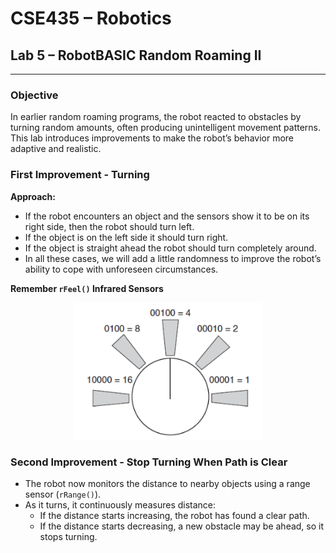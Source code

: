 # CSE435 – Robotics
## Lab 5 – RobotBASIC Random Roaming II

---

### Objective

In earlier random roaming programs, the robot reacted to obstacles by turning random amounts, often producing unintelligent movement patterns. This lab introduces improvements to make the robot’s behavior more adaptive and realistic.

### First Improvement - Turning

**Approach:**  
- If the robot encounters an object and the sensors show it to be on its right side, then the robot should turn left.
- If the object is on the left side it should turn right.
- If the object is straight ahead the robot should turn completely around.
- In all these cases, we will add a little randomness to improve the robot’s ability to cope with unforeseen circumstances.


**Remember `rFeel()` Infrared Sensors**  
<p align="center">
  <img src="../assets/infrared.png" width="300">
</p>


### Second Improvement - Stop Turning When Path is Clear

- The robot now monitors the distance to nearby objects using a range sensor (`rRange()`).
- As it turns, it continuously measures distance:
  - If the distance starts increasing, the robot has found a clear path.
  - If the distance starts decreasing, a new obstacle may be ahead, so it stops turning.